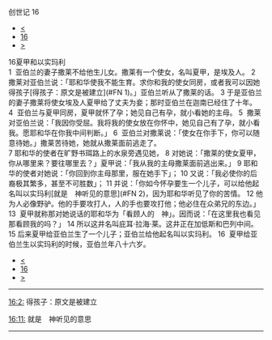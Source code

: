 ﻿





 创世记 16




* [<](bible/GEN15.md)
* [16](bible/GEN.md)
* [>](bible/GEN17.md)



 
16夏甲和以实玛利  
1  亚伯兰的妻子撒莱不给他生儿女。撒莱有一个使女，名叫夏甲，是埃及人。 
2  撒莱对亚伯兰说：「耶和华使我不能生育。求你和我的使女同房，或者我可以因她得孩子[得孩子：原文是被建立](#FN
1)。」亚伯兰听从了撒莱的话。 
3 于是亚伯兰的妻子撒莱将使女埃及人夏甲给了丈夫为妾；那时亚伯兰在迦南已经住了十年。 
4  亚伯兰与夏甲同房，夏甲就怀了孕；她见自己有孕，就小看她的主母。 
5  撒莱对亚伯兰说：「我因你受屈。我将我的使女放在你怀中，她见自己有了孕，就小看我。愿耶和华在你我中间判断。」 
6  亚伯兰对撒莱说：「使女在你手下，你可以随意待她。」撒莱苦待她，她就从撒莱面前逃走了。  
7 耶和华的使者在旷野书珥路上的水泉旁遇见她， 
8 对她说：「撒莱的使女夏甲，你从哪里来？要往哪里去？」夏甲说：「我从我的主母撒莱面前逃出来。」 
9 耶和华的使者对她说：「你回到你主母那里，服在她手下」； 
10 又说：「我必使你的后裔极其繁多，甚至不可胜数」； 
11 并说：「你如今怀孕要生一个儿子，可以给他起名叫以实玛利[就是　神听见的意思](#FN
2)，因为耶和华听见了你的苦情。 
12 他为人必像野驴。他的手要攻打人，人的手也要攻打他；他必住在众弟兄的东边。」 
13  夏甲就称那对她说话的耶和华为「看顾人的　神」。因而说：「在这里我也看见那看顾我的吗？」 
14 所以这井名叫庇耳·拉海·莱。这井正在加低斯和巴列中间。  
15 后来夏甲给亚伯兰生了一个儿子；亚伯兰给他起名叫以实玛利。 
16  夏甲给亚伯兰生以实玛利的时候，亚伯兰年八十六岁。 
* [<](bible/GEN15.md)
* [16](bible/GEN.md)
* [>](bible/GEN17.md)





---


[16:2:](#V2)
得孩子：原文是被建立


[16:11:](#V11)
就是　神听见的意思




---









